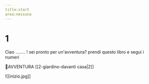 ```yaml
---
title:start
area:nessuna
---
```

# 1
Ciao ........ !
sei pronto per un'avventura?
prendi questo libro e segui i numeri

👣AVVENTURA [[2-giardino-davanti casa|2]]

![[inizio.jpg]]